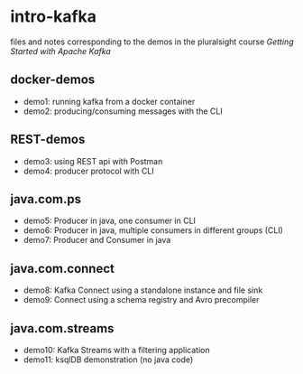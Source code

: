 # intro-kafka

files and notes corresponding to the demos in the pluralsight course *Getting Started with Apache Kafka*

## docker-demos
* demo1: running kafka from a docker container
* demo2: producing/consuming messages with the CLI

## REST-demos
* demo3: using REST api with Postman
* demo4: producer protocol with CLI

## java.com.ps
* demo5: Producer in java, one consumer in CLI
* demo6: Producer in java, multiple consumers in different groups (CLI)
* demo7: Producer and Consumer in java

## java.com.connect
* demo8: Kafka Connect using a standalone instance and file sink
* demo9: Connect using a schema registry and Avro precompiler

## java.com.streams
* demo10: Kafka Streams with a filtering application
* demo11: ksqlDB demonstration (no java code)